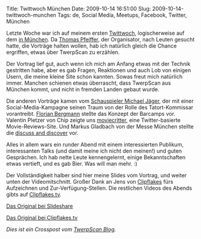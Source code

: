 Title: Twittwoch München
Date: 2009-10-14 16:51:00
Slug: 2009-10-14-twittwoch-munchen
Tags: de, Social Media, Meetups, Facebook, Twitter, München


Letzte Woche war ich auf meinem ersten [Twittwoch][1], logischerweise auf dem
[in München][2]. Da [Thomas Pfeiffer][3], der Organisator, nach Leuten gesucht
hatte, die Vorträge halten wollen, hab ich natürlich gleich die Chance
ergriffen, etwas über TwerpScan zu erzählen.

Der Vortrag lief gut, auch wenn ich mich am Anfang etwas mit der Technik
gestritten habe, aber es gab Fragen, Reaktionen und auch Lob von einigen
Usern, die meine kleine Site schon kannten. Sowas freut mich natürlich immer.
Manchen schienen etwas überrascht, dass TwerpScan aus München kommt, und nicht
in fremden Landen gebaut wurde.

Die anderen Vorträge kamen vom [Schauspieler Michael Jäger][4], der mit einer
Social-Media-Kampagne seinen Traum von der Rolle des Tatort-Kommissar
vorantreibt. [Florian Bergmann][5] stellte das Konzept der Barcamps vor.
Valentin Pletzer von Chip zeigte uns [moviecritter][6], eine Twitter-basierte
Movie-Reviews-Site. Und Markus Gladbach von der Messe München stellte die
[discuss and discover][7] vor.

Alles in allem wars ein runder Abend mit einem interessierten Publikum,
interessanten Talks (und damit meine ich nicht den meinen!) und guten
Gesprächen. Ich hab nette Leute kennengelernt, einige Bekanntschaften etwas
vertieft, und es gab Bier. Was will man mehr. :)

Der Vollständigkeit halber sind hier meine Slides vom Vortrag, und weiter
unten der Videomitschnitt. Großer Dank an Jens von [Clipflakes][8] fürs
Aufzeichnen und Zur-Verfügung-Stellen. Die restlichen Videos des Abends gibts
auf [Clipflakes.tv][9].


[Das Original bei Slideshare][10]


[Das Original bei Clipflakes.tv][11]

_Dies ist ein Crosspost vom [TwerpScan Blog][12]._

   [1]: http://twittwoch.de/
   [2]: http://www.twittwoch.de/blog/2009/09/23/7okt
   [3]: http://twitter.com/codeispoetry
   [4]: http://www.michaeljaeger.tv/
   [5]: http://www.flobbymedia.de/blog/
   [6]: http://moviecritter.com/
   [7]: http://www.discuss-discover.com/
   [8]: http://clipflakes.tv
   [9]: http://clipflakes.tv/program/show/2475-Twittwoch_in_M%C3%BCnchen_am_07-10-2009
   [10]: http://www.slideshare.net/czottmann/vorstellung-twerpscan-2162147
   [11]: http://clipflakes.tv/clipshow/2475-Twittwoch_M%C3%BCnchen_07-10-2009_Carlo_Zottmann?jid=3
   [12]: http://blog.twerpscan.com/post/212080488/twittwoch-munchen
